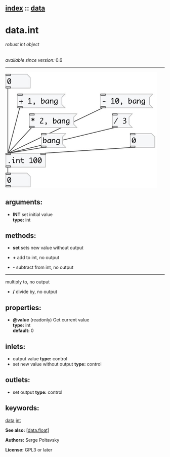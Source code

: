 [index](index.html) :: [data](category_data.html)
---

# data.int

###### robust int object

*available since version:* 0.6

---




[![example](../examples/img/data.int.jpg)](../examples/pd/data.int.pd)



## arguments:

* **INT**
set initial value<br>
__type:__ int<br>



## methods:

* **set**
sets new value without output<br>

* **+**
add to int, no output<br>

* **-**
subtract from int, no output<br>

* *****
multiply to, no output<br>

* **/**
divide by, no output<br>




## properties:

* **@value** (readonly)
Get current value<br>
__type:__ int<br>
__default:__ 0<br>



## inlets:

* output value 
__type:__ control<br>
* set new value without output 
__type:__ control<br>



## outlets:

* set output
__type:__ control<br>



## keywords:

[data](keywords/data.html)
[int](keywords/int.html)



**See also:**
[\[data.float\]](data.float.html)




**Authors:** Serge Poltavsky




**License:** GPL3 or later





